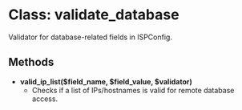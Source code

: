 # Class: validate_database

Validator for database-related fields in ISPConfig.

## Methods

- **valid_ip_list($field_name, $field_value, $validator)**
  - Checks if a list of IPs/hostnames is valid for remote database access.
